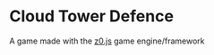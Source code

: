 # Cloud Tower Defence

A game made with the [z0.js](https://github.com/hpnrep6/z0.js) game engine/framework

